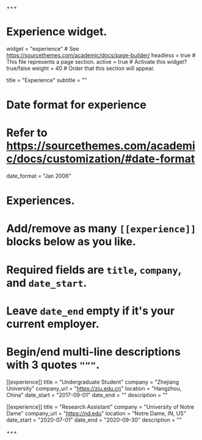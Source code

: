 +++
# Experience widget.
widget = "experience"  # See https://sourcethemes.com/academic/docs/page-builder/
headless = true  # This file represents a page section.
active = true  # Activate this widget? true/false
weight = 40  # Order that this section will appear.

title = "Experience"
subtitle = ""

# Date format for experience
#   Refer to https://sourcethemes.com/academic/docs/customization/#date-format
date_format = "Jan 2006"

# Experiences.
#   Add/remove as many `[[experience]]` blocks below as you like.
#   Required fields are `title`, `company`, and `date_start`.
#   Leave `date_end` empty if it's your current employer.
#   Begin/end multi-line descriptions with 3 quotes `"""`.
[[experience]]
  title = "Undergraduate Student"
  company = "Zhejiang University"
  company_url = "https://zju.edu.cn"
  location = "Hangzhou, China"
  date_start = "2017-09-01"
  date_end = ""
  description = ""

[[experience]]
  title = "Research Assistant"
  company = "University of Notre Dame"
  company_url = "https://nd.edu"
  location = "Notre Dame, IN, US"
  date_start = "2020-07-01"
  date_end = "2020-09-30"
  description = ""

+++
